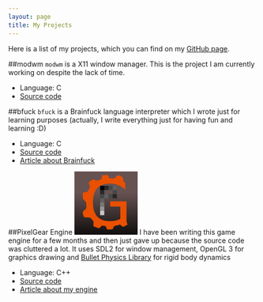 ```yaml
---
layout: page
title: My Projects
---
```

Here is a list of my projects, which you can find on my [GitHub page](https:/github.com/RostakaGmfun).

##modwm
`modwm` is a X11 window manager. This is the project I am currently working on despite the lack of time.
* Language: C
* [Source code](https://github.com/RostakaGmfun/modwm)

##bfuck
`bfuck` is a Brainfuck language interpreter which I wrote just for learning purposes 
(actually, I write everything just for having fun and learning :D)
* Language: C
* [Source code](https://github.com/RostakaGmfun/bfuck)
* [Article about Brainfuck](http://rostakagmfun.github.io/brainfuck-programming.html)

##PixelGear Engine
![pxg-logo](/public/pxg-logo.png)
I have been writing this game engine for a few months and then
just gave up because the source code was cluttered a lot.
It uses SDL2 for window management, OpenGL 3 for graphics drawing 
and [Bullet Physics Library](http://bulletphysics.org/) for rigid body dynamics
* Language: C++
* [Source code](https://github.com/RostakaGmfun/PixelGearEngine)
* [Article about my engine](http://rostakagmfun.github.io/pxg-engine-design.html)


